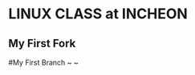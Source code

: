LINUX CLASS at INCHEON
========================

My First Fork
------------------------

#My First Branch
~
~
